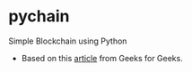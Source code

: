 # pychain
Simple Blockchain using Python

- Based on this [article](https://www.geeksforgeeks.org/create-simple-blockchain-using-python/) from Geeks for Geeks.